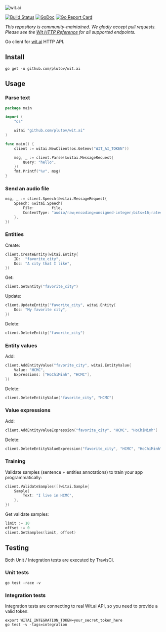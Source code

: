 ![wit.ai](https://s3.amazonaws.com/pliutau.com/wit.png)

[![Build Status](https://travis-ci.org/wit-ai/wit-go.svg?branch=master)](https://travis-ci.org/wit-ai/wit-go) [![GoDoc](https://godoc.org/github.com/wit-ai/wit-go?status.svg)](https://godoc.org/github.com/wit-ai/wit-go) [![Go Report Card](https://goreportcard.com/badge/github.com/wit-ai/wit-go)](https://goreportcard.com/report/github.com/wit-ai/wit-go)

*This repository is community-maintained. We gladly accept pull requests. Please see the [Wit HTTP Reference](https://wit.ai/docs/http/latest) for all supported endpoints.*

Go client for [wit.ai](https://wit.ai/) HTTP API.

## Install

```
go get -u github.com/plutov/wit.ai
```

## Usage

### Parse text

```go
package main

import (
	"os"

	witai "github.com/plutov/wit.ai"
)

func main() {
	client := witai.NewClient(os.Getenv("WIT_AI_TOKEN"))

	msg, _ := client.Parse(&witai.MessageRequest{
		Query: "hello",
	})
	fmt.Printf("%v", msg)
}
```

### Send an audio file

```go
msg, _ := client.Speech(&witai.MessageRequest{
	Speech: &witai.Speech{
		File:        file,
		ContentType: "audio/raw;encoding=unsigned-integer;bits=16;rate=16k;endian=little",
	},
})
```

### Entities

Create:
```go
client.CreateEntity(witai.Entity{
	ID:  "favorite_city",
	Doc: "A city that I like",
})
```

Get:
```go
client.GetEntity("favorite_city")
```

Update:
```go
client.UpdateEntity("favorite_city", witai.Entity{
	Doc: "My favorite city",
})
```

Delete:
```go
client.DeleteEntity("favorite_city")
```

### Entity values

Add:
```go
client.AddEntityValue("favorite_city", witai.EntityValue{
	Value: "HCMC",
	Expressions: ["HoChiMinh", "HCMC"],
})
```

Delete:
```go
client.DeleteEntityValue("favorite_city", "HCMC")
```

### Value expressions

Add:
```go
client.AddEntityValueExpression("favorite_city", "HCMC", "HoChiMinh")
```

Delete:
```go
client.DeleteEntityValueExpression("favorite_city", "HCMC", "HoChiMinh")
```

### Training

Validate samples (sentence + entities annotations) to train your app programmatically:
```go
client.ValidateSamples([]witai.Sample{
	Sample{
		Text: "I live in HCMC",
	},
})
```

Get validate samples:
```go
limit := 10
offset := 0
client.GetSamples(limit, offset)
```

## Testing

Both Unit / Integration tests are executed by TravisCI.

### Unit tests

```
go test -race -v
```

### Integration tests

Integration tests are connecting to real Wit.ai API, so you need to provide a valid token:

```
export WITAI_INTEGRATION_TOKEN=your_secret_token_here
go test -v -tags=integration
```
